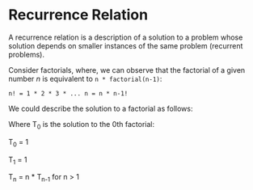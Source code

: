 # Recurrence Relation

A recurrence relation is a description of a solution to a problem whose solution depends on smaller instances of the same problem (recurrent problems). 

Consider factorials, where, we can observe that the factorial of a given number _n_ is equivalent to `n * factorial(n-1)`:

	n! = 1 * 2 * 3 * ... n = n * n-1!
	
We could describe the solution to a factorial as follows: 

Where T<sub>0</sub> is the solution to the 0th factorial:

T<sub>0</sub> = 1

T<sub>1</sub> = 1

T<sub>n</sub> = n * T<sub>n-1</sub> for n > 1